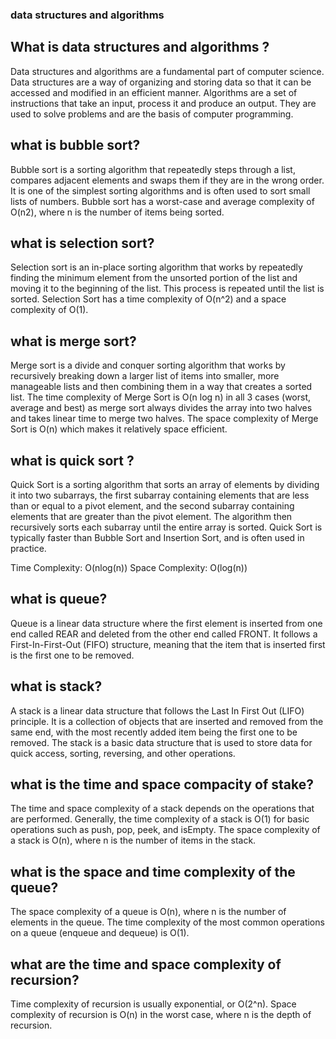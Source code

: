 ### data structures and algorithms

## What is data structures and algorithms ?

Data structures and algorithms are a fundamental part of computer science. Data structures are a way of organizing and storing data so that it can be accessed and modified in an efficient manner. Algorithms are a set of instructions that take an input, process it and produce an output. They are used to solve problems and are the basis of computer programming.

## what is bubble sort?

Bubble sort is a sorting algorithm that repeatedly steps through a list, compares adjacent elements and swaps them if they are in the wrong order. It is one of the simplest sorting algorithms and is often used to sort small lists of numbers. Bubble sort has a worst-case and average complexity of O(n2), where n is the number of items being sorted.

## what is selection sort?

Selection sort is an in-place sorting algorithm that works by repeatedly finding the minimum element from the unsorted portion of the list and moving it to the beginning of the list. This process is repeated until the list is sorted.
Selection Sort has a time complexity of O(n^2) and a space complexity of O(1).

## what is merge sort?

Merge sort is a divide and conquer sorting algorithm that works by recursively breaking down a larger list of items into smaller, more manageable lists and then combining them in a way that creates a sorted list. The time complexity of Merge Sort is O(n log n) in all 3 cases (worst, average and best) as merge sort always divides the array into two halves and takes linear time to merge two halves. The space complexity of Merge Sort is O(n) which makes it relatively space efficient.

## what is quick sort ?

Quick Sort is a sorting algorithm that sorts an array of elements by dividing it into two subarrays, the first subarray containing elements that are less than or equal to a pivot element, and the second subarray containing elements that are greater than the pivot element. The algorithm then recursively sorts each subarray until the entire array is sorted. Quick Sort is typically faster than Bubble Sort and Insertion Sort, and is often used in practice.

Time Complexity: O(nlog(n))
Space Complexity: O(log(n))

## what is queue?

Queue is a linear data structure where the first element is inserted from one end called REAR and deleted from the other end called FRONT. It follows a First-In-First-Out (FIFO) structure, meaning that the item that is inserted first is the first one to be removed.

## what is stack?

A stack is a linear data structure that follows the Last In First Out (LIFO) principle. It is a collection of objects that are inserted and removed from the same end, with the most recently added item being the first one to be removed. The stack is a basic data structure that is used to store data for quick access, sorting, reversing, and other operations.

## what is the time and space compacity of stake?

The time and space complexity of a stack depends on the operations that are performed. Generally, the time complexity of a stack is O(1) for basic operations such as push, pop, peek, and isEmpty. The space complexity of a stack is O(n), where n is the number of items in the stack.

## what is the space and time complexity of the queue?

The space complexity of a queue is O(n), where n is the number of elements in the queue. The time complexity of the most common operations on a queue (enqueue and dequeue) is O(1).

## what are the time and space complexity of recursion?

Time complexity of recursion is usually exponential, or O(2^n). Space complexity of recursion is O(n) in the worst case, where n is the depth of recursion.


<!-- ---------------------- ------------------------ ------------------------- ----------------------- --------- -->


##